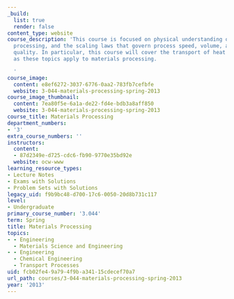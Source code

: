 ```yaml
---
_build:
  list: true
  render: false
content_type: website
course_description: 'This course is focused on physical understanding of materials
  processing, and the scaling laws that govern process speed, volume, and material
  quality. In particular, this course will cover the transport of heat and matter
  as these topics apply to materials processing.

  '
course_image:
  content: e8ef6272-3037-6776-0aa2-783fb7cefbfe
  website: 3-044-materials-processing-spring-2013
course_image_thumbnail:
  content: 7ea80f5e-6a1a-de22-fd4e-bdb3a8aff850
  website: 3-044-materials-processing-spring-2013
course_title: Materials Processing
department_numbers:
- '3'
extra_course_numbers: ''
instructors:
  content:
  - 87d2349e-d725-cdc6-fb90-9770e35bd92e
  website: ocw-www
learning_resource_types:
- Lecture Notes
- Exams with Solutions
- Problem Sets with Solutions
legacy_uid: f9b9bc48-d700-17c6-0050-20d8b731c117
level:
- Undergraduate
primary_course_number: '3.044'
term: Spring
title: Materials Processing
topics:
- - Engineering
  - Materials Science and Engineering
- - Engineering
  - Chemical Engineering
  - Transport Processes
uid: fcb02fe4-9a79-4f9b-a341-15cdecef70a7
url_path: courses/3-044-materials-processing-spring-2013
year: '2013'
---
```


